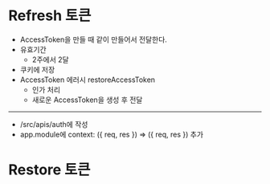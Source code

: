 # Refresh 토큰

- AccessToken을 만들 때 같이 만들어서 전달한다.
- 유효기간
  - 2주에서 2달
- 쿠키에 저장
- AccessToken 에러시 restoreAccessToken
  - 인가 처리
  - 새로운 AccessToken을 생성 후 전달

---

- /src/apis/auth에 작성
- app.module에 context: ({ req, res }) => ({ req, res }) 추가

# Restore 토큰
